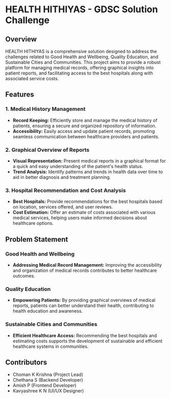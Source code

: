 # HEALTH HITHIYAS - GDSC Solution Challenge

## Overview

HEALTH HITHIYAS is a comprehensive solution designed to address the challenges related to Good Health and Wellbeing, Quality Education, and Sustainable Cities and Communities. This project aims to provide a robust platform for managing medical records, offering graphical insights into patient reports, and facilitating access to the best hospitals along with associated service costs.

## Features

### 1. Medical History Management
- **Record Keeping:** Efficiently store and manage the medical history of patients, ensuring a secure and organized repository of information.
- **Accessibility:** Easily access and update patient records, promoting seamless communication between healthcare providers and patients.

### 2. Graphical Overview of Reports
- **Visual Representation:** Present medical reports in a graphical format for a quick and easy understanding of the patient's health status.
- **Trend Analysis:** Identify patterns and trends in health data over time to aid in better diagnosis and treatment planning.

### 3. Hospital Recommendation and Cost Analysis
- **Best Hospitals:** Provide recommendations for the best hospitals based on location, services offered, and user reviews.
- **Cost Estimation:** Offer an estimate of costs associated with various medical services, helping users make informed decisions about healthcare options.

## Problem Statement

### Good Health and Wellbeing
- **Addressing Medical Record Management:** Improving the accessibility and organization of medical records contributes to better healthcare outcomes.

### Quality Education
- **Empowering Patients:** By providing graphical overviews of medical reports, patients can better understand their health, contributing to health education and awareness.

### Sustainable Cities and Communities
- **Efficient Healthcare Access:** Recommending the best hospitals and estimating costs supports the development of sustainable and efficient healthcare systems in communities.



## Contributors

- Choman K Krishna (Project Lead)
- Chethana S (Backend Developer)
- Amish P (Frontend Developer)
- Kavyashree K N (UI/UX Designer)
